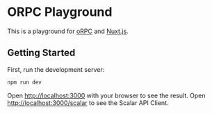 # ORPC Playground

This is a playground for [oRPC](https://orpc.unnoq.com) and [Nuxt.js](https://nuxt.com).

## Getting Started

First, run the development server:

```bash
npm run dev
```

Open [http://localhost:3000](http://localhost:3000) with your browser to see the result.
Open [http://localhost:3000/scalar](http://localhost:3000/scalar) to see the Scalar API Client.
